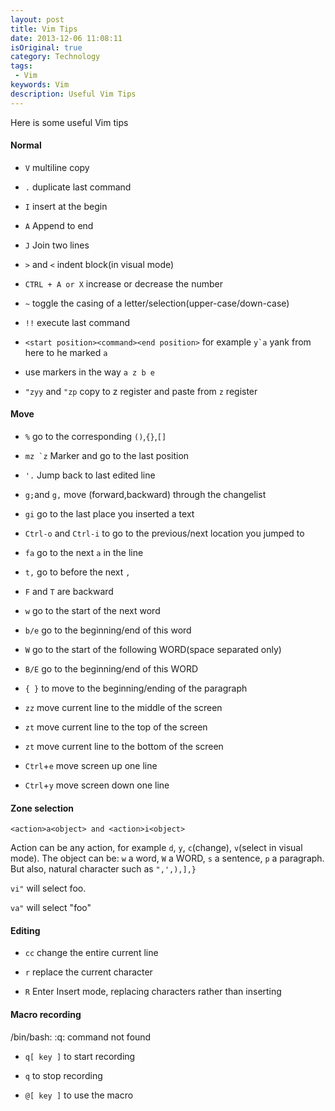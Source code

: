 ```yaml
---
layout: post
title: Vim Tips
date: 2013-12-06 11:08:11
isOriginal: true
category: Technology
tags:
 - Vim
keywords: Vim
description: Useful Vim Tips
---
```


Here is some useful Vim tips

#### Normal 

* `V` multiline copy

* `.` duplicate last command

* `I` insert at the begin 

* `A` Append to end

* `J` Join two lines

* `>` and `<` indent block(in visual mode)

* `CTRL + A or X` increase or decrease the number

* `~` toggle the casing of a letter/selection(upper-case/down-case)

* `!!` execute last command

* `<start position><command><end position>` for example ``y`a`` yank from here to he marked ``a``

* use markers in the way `a z b e`

* `"zyy` and `"zp` copy to z register and paste from `z` register

#### Move

* `%` go to the corresponding `()`,`{}`,`[]`

* ``mz `z`` Marker and go to the last position 

* ``'.`` Jump back to last edited line

* `g;`and `g,` move (forward,backward) through the changelist

* `gi` go to the last place you inserted a text

* `Ctrl-o` and `Ctrl-i` to go to the previous/next location you jumped to

* `fa` go to the next `a` in the line

* `t,` go to before the next `,`

* `F` and `T` are backward

* `w` go to the start of the next word

* `b/e` go to the beginning/end of this word

* `W` go to the start of the following WORD(space separated only)

* `B/E` go to the beginning/end of this WORD

* `{ }` to move to the beginning/ending of the paragraph

* `zz` move current line to the middle of the screen

* `zt` move current line to the top of the screen

* `zt` move current line to the bottom of the screen

* `Ctrl`+`e` move screen up one line

* `Ctrl`+`y` move screen down one line


#### Zone selection

 `<action>a<object> and <action>i<object>`

 Action can be any action, for example `d`, `y`, `c`(change), `v`(select in visual mode). The object can be:
 `w` a word, `W` a WORD, `s` a sentence, `p` a paragraph. But also, natural character such as ``",',),],}``

 `vi"` will select foo.

 `va"` will select "foo"

#### Editing

* `cc` change the entire current line 

* `r` replace the current character

* `R` Enter Insert mode, replacing characters rather than inserting

#### Macro recording

/bin/bash: :q: command not found

  * `q[ key ]` to start recording

  * `q` to stop recording

  * `@[ key ]` to use the macro
  ```



